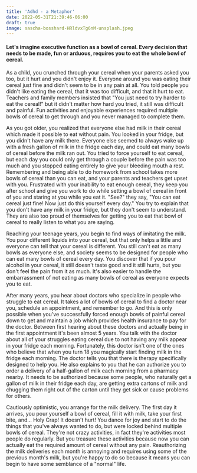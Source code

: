 ```yaml
---
title: 'Adhd - a Metaphor'
date: 2022-05-31T21:39:46-06:00
draft: true
image: sascha-bosshard-HRldvxTg6nM-unsplash.jpeg
---
```


#### Let's imagine executive function as a bowl of cereal. Every decision that needs to be made, fun or arduous, requires you to eat the whole bowl of cereal.

As a child, you crunched through your cereal when your parents asked you too, but it hurt and you didn't enjoy it. Everyone around you was eating their cereal just fine and didn't seem to be in any pain at all. You told people you didn't like eating the cereal, that it was too difficult, and that it hurt to eat. Teachers and family members insisted that "You just need to try harder to eat the cereal!" but it didn't matter how hard you tried, it still was difficult and painful. Fun activities and enjoyable experiences required multiple bowls of cereal to get through and you never managed to complete them.

As you got older, you realized that everyone else had milk in their cereal which made it possible to eat without pain. You looked in your fridge, but you didn't have any milk there. Everyone else seemed to always wake up with a fresh gallon of milk in the fridge each day, and could eat many bowls of cereal before the milk ran out. You tried to force yourself to eat cereal, but each day you could only get through a couple before the pain was too much and you stopped eating entirely to give your bleeding mouth a rest. Remembering and being able to do homework from school takes more bowls of cereal than you can eat, and your parents and teachers get upset with you. Frustrated with your inability to eat enough cereal, they keep you after school and give you work to do while setting a bowl of cereal in front of you and staring at you while you eat it. "See?" they say, "You can eat cereal just fine! Now just do this yourself every day." You try to explain that you don't have any milk in your fridge, but they don't seem to understand. They are also too proud of themselves for getting you to eat that bowl of cereal to really listen to what you are saying.

Reaching your teenage years, you begin to find ways of imitating the milk. You pour different liquids into your cereal, but that only helps a little and everyone can tell that your cereal is different. You still can't eat as many bowls as everyone else, and society seems to be designed for people who can eat many bowls of cereal every day. You discover that if you pour alcohol in your cereal, it still doesn't taste good and it still hurts, but you don't feel the pain from it as much. It's also easier to handle the embarrassment of not eating as many bowls of cereal as everyone expects you to eat.

After many years, you hear about doctors who specialize in people who struggle to eat cereal. It takes a lot of bowls of cereal to find a doctor near you, schedule an appointment, and remember to go. And this is only possible when you've successfully forced enough bowls of painful cereal down to get and maintain a job which provides health insurance to pay for the doctor. Between first hearing about these doctors and actually being in the first appointment it's been almost 5 years. You talk with the doctor about all of your struggles eating cereal due to not having any milk appear in your fridge each morning. Fortunately, this doctor isn't one of the ones who believe that when you turn 18 you magically start finding milk in the fridge each morning. The doctor tells you that there is therapy specifically designed to help you. He also explains to you that he can authorize you to order a delivery of a half-gallon of milk each morning from a pharmacy nearby. It needs to be authorized because some people, who naturally get a gallon of milk in their fridge each day, are getting extra cartons of milk and chugging them right out of the carton until they get sick or cause problems for others.

Cautiously optimistic, you arrange for the milk delivery. The first day it arrives, you pour yourself a bowl of cereal, fill it with milk, take your first bite, and... Holy Crap! It doesn't hurt! You dance for joy and start to do the things that you've always wanted to do, but were locked behind multiple bowls of cereal. They're not crazy activities, in fact they're activities most people do regularly. But you treasure these activities because now you can actually eat the required amount of cereal without any pain. Reauthorizing the milk deliveries each month is annoying and requires using some of the previous month's milk, but you're happy to do so because it means you can begin to have some semblance of a "normal" life.
